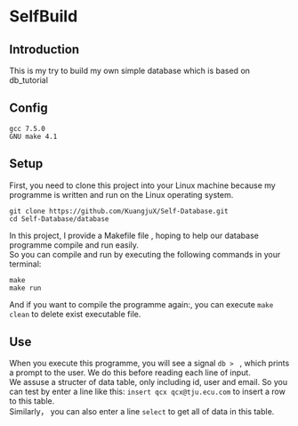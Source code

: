 # SelfBuild
## Introduction
This is my try to build my own simple database which is based on db_tutorial
## Config
```
gcc 7.5.0
GNU make 4.1
```
## Setup
First, you need to clone this project into your Linux machine because my programme is written and run on the Linux operating system.
```
git clone https://github.com/KuangjuX/Self-Database.git
cd Self-Database/database
```
In this project, I provide a Makefile file , hoping to help our database programme compile and run easily. \
So you can compile and run by executing the following commands in your terminal:
```
make
make run
```
And if you want to compile the programme again:, you can execute `make clean` to delete exist executable file.
## Use
When you execute this programme, you will see a signal `db > `  , which prints a prompt to the user. We do this before reading each line of input. \
We assuse a structer of data table, only including id, user and email. So you can test by enter a line like this: `insert qcx qcx@tju.ecu.com` to insert a row to this table. \
Similarly， you can also enter a line `select` to get all of data in this table.
